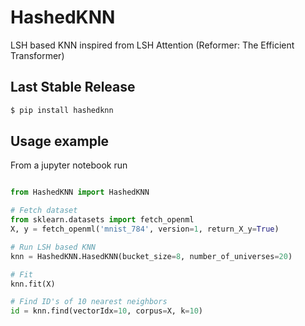# HashedKNN
LSH based KNN inspired from LSH Attention (Reformer: The Efficient Transformer)

## Last Stable Release
```sh
$ pip install hashedknn
```


## Usage example
From a jupyter notebook run
```python

from HashedKNN import HashedKNN

# Fetch dataset
from sklearn.datasets import fetch_openml
X, y = fetch_openml('mnist_784', version=1, return_X_y=True)

# Run LSH based KNN
knn = HashedKNN.HasedKNN(bucket_size=8, number_of_universes=20)

# Fit
knn.fit(X)

# Find ID's of 10 nearest neighbors
id = knn.find(vectorIdx=10, corpus=X, k=10)
```
